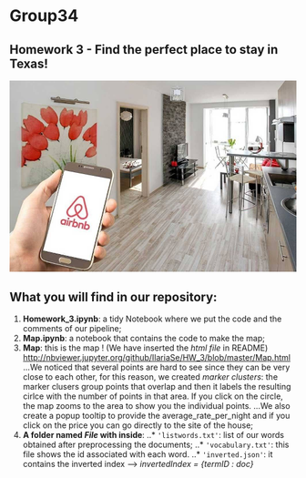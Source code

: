 # Group34
## Homework 3 - Find the perfect place to stay in Texas!
![alt text](https://github.com/IlariaSe/HW_3/blob/master/airbnb.jpg)
## What you will find in our repository:
1) **Homework_3.ipynb**: a tidy Notebook where we put the code and the comments of our pipeline;
2) **Map.ipynb**: a notebook that contains the code to make the map;
3) **Map**: this is the map ! (We have inserted the *html file* in README) http://nbviewer.jupyter.org/github/IlariaSe/HW_3/blob/master/Map.html
...We noticed that several points are hard to see since they can be very close to each other, for this reason, we created *marker clusters*: the marker clusers group points that overlap and then it labels the resulting cirlce with the number of points in that area. If you click on the circle, the map zooms to the area to show you the individual points.
...We also create a popup tooltip to provide the average_rate_per_night and if you click on the price you can go directly to the site of the house;
4) **A folder named *File* with inside**: 
..* `'listwords.txt'`: list of our words obtained after preprocessing the documents;
..* `'vocabulary.txt'`: this file shows the id associated with each word.
..* `'inverted.json'`: it contains the inverted index --> *invertedIndex = {termID : doc}*
